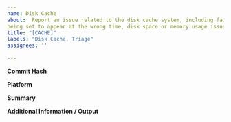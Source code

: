 ```yaml
---
name: Disk Cache
about:  Report an issue related to the disk cache system, including failure to cache, frames
being set to appear at the wrong time, disk space or memory usage issues, etc.
title: "[CACHE]"
labels: "Disk Cache, Triage"
assignees: ''

---
```

**Commit Hash**

**Platform**

**Summary**

**Additional Information / Output**
